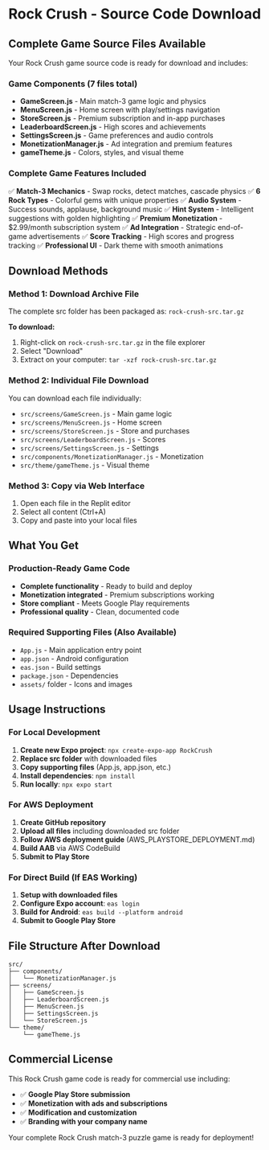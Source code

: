 # Rock Crush - Source Code Download

## Complete Game Source Files Available

Your Rock Crush game source code is ready for download and includes:

### Game Components (7 files total)
- **GameScreen.js** - Main match-3 game logic and physics
- **MenuScreen.js** - Home screen with play/settings navigation
- **StoreScreen.js** - Premium subscription and in-app purchases
- **LeaderboardScreen.js** - High scores and achievements
- **SettingsScreen.js** - Game preferences and audio controls
- **MonetizationManager.js** - Ad integration and premium features
- **gameTheme.js** - Colors, styles, and visual theme

### Complete Game Features Included
✅ **Match-3 Mechanics** - Swap rocks, detect matches, cascade physics
✅ **6 Rock Types** - Colorful gems with unique properties
✅ **Audio System** - Success sounds, applause, background music
✅ **Hint System** - Intelligent suggestions with golden highlighting
✅ **Premium Monetization** - $2.99/month subscription system
✅ **Ad Integration** - Strategic end-of-game advertisements
✅ **Score Tracking** - High scores and progress tracking
✅ **Professional UI** - Dark theme with smooth animations

## Download Methods

### Method 1: Download Archive File
The complete src folder has been packaged as: `rock-crush-src.tar.gz`

**To download:**
1. Right-click on `rock-crush-src.tar.gz` in the file explorer
2. Select "Download"
3. Extract on your computer: `tar -xzf rock-crush-src.tar.gz`

### Method 2: Individual File Download
You can download each file individually:
- `src/screens/GameScreen.js` - Main game logic
- `src/screens/MenuScreen.js` - Home screen
- `src/screens/StoreScreen.js` - Store and purchases
- `src/screens/LeaderboardScreen.js` - Scores
- `src/screens/SettingsScreen.js` - Settings
- `src/components/MonetizationManager.js` - Monetization
- `src/theme/gameTheme.js` - Visual theme

### Method 3: Copy via Web Interface
1. Open each file in the Replit editor
2. Select all content (Ctrl+A)
3. Copy and paste into your local files

## What You Get

### Production-Ready Game Code
- **Complete functionality** - Ready to build and deploy
- **Monetization integrated** - Premium subscriptions working
- **Store compliant** - Meets Google Play requirements
- **Professional quality** - Clean, documented code

### Required Supporting Files (Also Available)
- `App.js` - Main application entry point
- `app.json` - Android configuration
- `eas.json` - Build settings
- `package.json` - Dependencies
- `assets/` folder - Icons and images

## Usage Instructions

### For Local Development
1. **Create new Expo project**: `npx create-expo-app RockCrush`
2. **Replace src folder** with downloaded files
3. **Copy supporting files** (App.js, app.json, etc.)
4. **Install dependencies**: `npm install`
5. **Run locally**: `npx expo start`

### For AWS Deployment
1. **Create GitHub repository**
2. **Upload all files** including downloaded src folder
3. **Follow AWS deployment guide** (AWS_PLAYSTORE_DEPLOYMENT.md)
4. **Build AAB** via AWS CodeBuild
5. **Submit to Play Store**

### For Direct Build (If EAS Working)
1. **Setup with downloaded files**
2. **Configure Expo account**: `eas login`
3. **Build for Android**: `eas build --platform android`
4. **Submit to Google Play Store**

## File Structure After Download
```
src/
├── components/
│   └── MonetizationManager.js
├── screens/
│   ├── GameScreen.js
│   ├── LeaderboardScreen.js
│   ├── MenuScreen.js
│   ├── SettingsScreen.js
│   └── StoreScreen.js
└── theme/
    └── gameTheme.js
```

## Commercial License
This Rock Crush game code is ready for commercial use including:
- ✅ **Google Play Store submission**
- ✅ **Monetization with ads and subscriptions**
- ✅ **Modification and customization**
- ✅ **Branding with your company name**

Your complete Rock Crush match-3 puzzle game is ready for deployment!